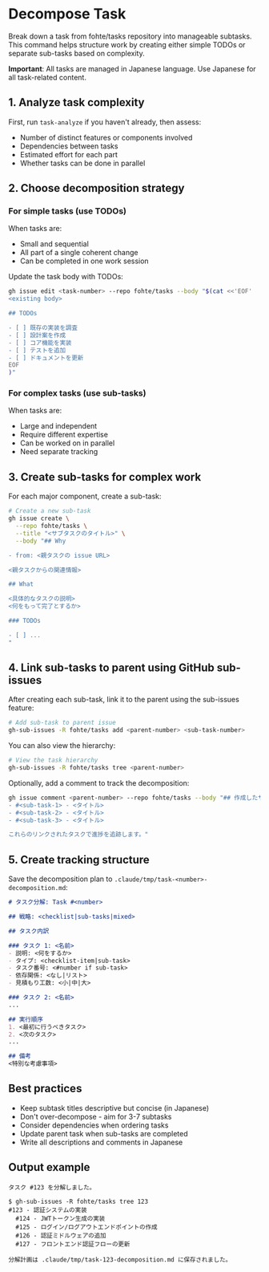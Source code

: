 # Decompose Task

Break down a task from fohte/tasks repository into manageable subtasks. This command helps structure work by creating either simple TODOs or separate sub-tasks based on complexity.

**Important**: All tasks are managed in Japanese language. Use Japanese for all task-related content.

## 1. Analyze task complexity

First, run `task-analyze` if you haven't already, then assess:
- Number of distinct features or components involved
- Dependencies between tasks
- Estimated effort for each part
- Whether tasks can be done in parallel

## 2. Choose decomposition strategy

### For simple tasks (use TODOs)

When tasks are:
- Small and sequential
- All part of a single coherent change
- Can be completed in one work session

Update the task body with TODOs:
```bash
gh issue edit <task-number> --repo fohte/tasks --body "$(cat <<'EOF'
<existing body>

## TODOs

- [ ] 既存の実装を調査
- [ ] 設計案を作成
- [ ] コア機能を実装
- [ ] テストを追加
- [ ] ドキュメントを更新
EOF
)"
```

### For complex tasks (use sub-tasks)

When tasks are:
- Large and independent
- Require different expertise
- Can be worked on in parallel
- Need separate tracking

## 3. Create sub-tasks for complex work

For each major component, create a sub-task:

```bash
# Create a new sub-task
gh issue create \
  --repo fohte/tasks \
  --title "<サブタスクのタイトル>" \
  --body "## Why

- from: <親タスクの issue URL>

<親タスクからの関連情報>

## What

<具体的なタスクの説明>
<何をもって完了とするか>

### TODOs

- [ ] ...
"
```

## 4. Link sub-tasks to parent using GitHub sub-issues

After creating each sub-task, link it to the parent using the sub-issues feature:

```bash
# Add sub-task to parent issue
gh-sub-issues -R fohte/tasks add <parent-number> <sub-task-number>
```

You can also view the hierarchy:

```bash
# View the task hierarchy
gh-sub-issues -R fohte/tasks tree <parent-number>
```

Optionally, add a comment to track the decomposition:

```bash
gh issue comment <parent-number> --repo fohte/tasks --body "## 作成したサブタスク:
- #<sub-task-1> - <タイトル>
- #<sub-task-2> - <タイトル>
- #<sub-task-3> - <タイトル>

これらのリンクされたタスクで進捗を追跡します。"
```

## 5. Create tracking structure

Save the decomposition plan to `.claude/tmp/task-<number>-decomposition.md`:

```markdown
# タスク分解: Task #<number>

## 戦略: <checklist|sub-tasks|mixed>

## タスク内訳

### タスク 1: <名前>
- 説明: <何をするか>
- タイプ: <checklist-item|sub-task>
- タスク番号: <#number if sub-task>
- 依存関係: <なし|リスト>
- 見積もり工数: <小|中|大>

### タスク 2: <名前>
...

## 実行順序
1. <最初に行うべきタスク>
2. <次のタスク>
...

## 備考
<特別な考慮事項>
```

## Best practices

- Keep subtask titles descriptive but concise (in Japanese)
- Don't over-decompose - aim for 3-7 subtasks
- Consider dependencies when ordering tasks
- Update parent task when sub-tasks are completed
- Write all descriptions and comments in Japanese

## Output example
```
タスク #123 を分解しました。

$ gh-sub-issues -R fohte/tasks tree 123
#123 - 認証システムの実装
  #124 - JWTトークン生成の実装
  #125 - ログイン/ログアウトエンドポイントの作成
  #126 - 認証ミドルウェアの追加
  #127 - フロントエンド認証フローの更新

分解計画は .claude/tmp/task-123-decomposition.md に保存されました。
```
